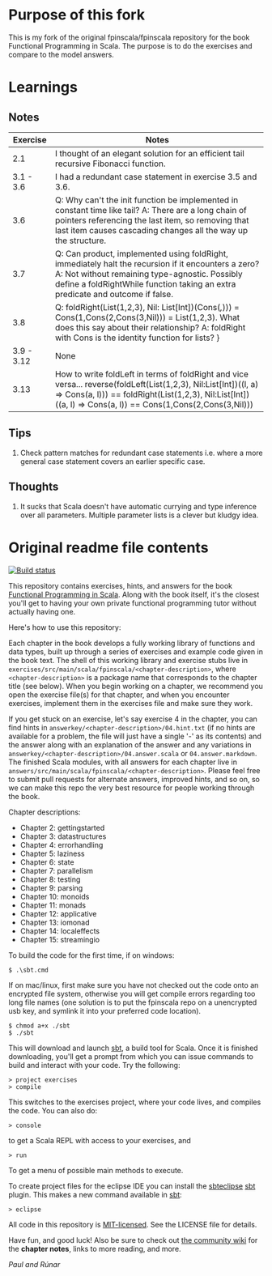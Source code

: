 # Purpose of this fork

This is my fork of the original fpinscala/fpinscala repository for the book Functional Programming in Scala. 
The purpose is to do the exercises and compare to the model answers.

# Learnings

## Notes

| Exercise    | Notes  |
| ---         | ---    |
| 2.1         | I thought of an elegant solution for an efficient tail recursive Fibonacci function. |
| 3.1 - 3.6   | I had a redundant case statement in exercise 3.5 and 3.6. |
| 3.6         | Q: Why can't the init function be implemented in constant time like tail? A: There are a long chain of pointers referencing the last item, so removing that last item causes cascading changes all the way up the structure. |
| 3.7         | Q: Can product, implemented using foldRight, immediately halt the recursion if it encounters a zero? A: Not without remaining type-agnostic. Possibly define a foldRightWhile function taking an extra predicate and outcome if false. |
| 3.8         | Q: foldRight(List(1,2,3), Nil: List[Int])(Cons(_,_))) = Cons(1,Cons(2,Cons(3,Nil))) = List(1,2,3). What does this say about their relationship? A: foldRight with Cons is the identity function for lists? }
| 3.9 - 3.12  | None |
| 3.13        | How to write foldLeft in terms of foldRight and vice versa... reverse(foldLeft(List(1,2,3), Nil:List[Int])((l, a) => Cons(a, l))) == foldRight(List(1,2,3), Nil:List[Int])((a, l) => Cons(a, l)) == Cons(1,Cons(2,Cons(3,Nil))) |

## Tips

1. Check pattern matches for redundant case statements i.e. where a more general case statement covers an earlier specific case.


## Thoughts

1. It sucks that Scala doesn't have automatic currying and type inference over all parameters. Multiple parameter lists is a clever but kludgy idea.


# Original readme file contents

[![Build status](https://travis-ci.org/fpinscala/fpinscala.svg?branch=master)](https://travis-ci.org/fpinscala/fpinscala)

This repository contains exercises, hints, and answers for the book
[Functional Programming in Scala](http://manning.com/bjarnason/). Along
with the book itself, it's the closest you'll get to having your own
private functional programming tutor without actually having one.

Here's how to use this repository:

Each chapter in the book develops a fully working library of functions
and data types, built up through a series of exercises and example code
given in the book text. The shell of this working library and exercise
stubs live in
`exercises/src/main/scala/fpinscala/<chapter-description>`, where
`<chapter-description>` is a package name that corresponds to the
chapter title (see below). When you begin working on a chapter, we
recommend you open the exercise file(s) for that chapter, and when you
encounter exercises, implement them in the exercises file and make sure
they work.

If you get stuck on an exercise, let's say exercise 4 in the chapter,
you can find hints in `answerkey/<chapter-description>/04.hint.txt` (if
no hints are available for a problem, the file will just have a single
'-' as its contents) and the answer along with an explanation of the
answer and any variations in
`answerkey/<chapter-description>/04.answer.scala` or
`04.answer.markdown`. The finished Scala modules, with all answers for
each chapter live in
`answers/src/main/scala/fpinscala/<chapter-description>`. Please feel
free to submit pull requests for alternate answers, improved hints, and
so on, so we can make this repo the very best resource for people
working through the book.

Chapter descriptions:

* Chapter 2: gettingstarted
* Chapter 3: datastructures
* Chapter 4: errorhandling
* Chapter 5: laziness
* Chapter 6: state
* Chapter 7: parallelism
* Chapter 8: testing
* Chapter 9: parsing
* Chapter 10: monoids
* Chapter 11: monads
* Chapter 12: applicative
* Chapter 13: iomonad
* Chapter 14: localeffects
* Chapter 15: streamingio

To build the code for the first time, if on windows:

    $ .\sbt.cmd

If on mac/linux, first make sure you have not checked out the code onto
an encrypted file system, otherwise you will get compile errors
regarding too long file names (one solution is to put the fpinscala repo
on a unencrypted usb key, and symlink it into your preferred code
location).

    $ chmod a+x ./sbt
    $ ./sbt

This will download and launch [sbt](http://scala-sbt.org), a build tool
for Scala. Once it is finished downloading, you'll get a prompt from
which you can issue commands to build and interact with your code. Try
the following:

    > project exercises
    > compile

This switches to the exercises project, where your code lives, and
compiles the code. You can also do:

    > console

to get a Scala REPL with access to your exercises, and

    > run

To get a menu of possible main methods to execute.

To create project files for the eclipse IDE you can install the
[sbteclipse](https://github.com/typesafehub/sbteclipse)
[sbt](http://scala-sbt.org) plugin. This makes a new command available
in [sbt](http://scala-sbt.org):

    > eclipse

All code in this repository is
[MIT-licensed](http://opensource.org/licenses/mit-license.php). See the
LICENSE file for details.

Have fun, and good luck! Also be sure to check out [the community
wiki](https://github.com/fpinscala/fpinscala/wiki) for the **chapter
notes**, links to more reading, and more.

_Paul and Rúnar_

